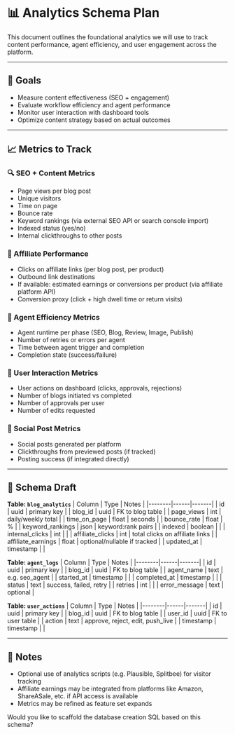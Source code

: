 # 📊 Analytics Schema Plan

This document outlines the foundational analytics we will use to track content performance, agent efficiency, and user engagement across the platform.

---

## 🎯 Goals
- Measure content effectiveness (SEO + engagement)
- Evaluate workflow efficiency and agent performance
- Monitor user interaction with dashboard tools
- Optimize content strategy based on actual outcomes

---

## 📈 Metrics to Track

### 🔍 SEO + Content Metrics
- Page views per blog post
- Unique visitors
- Time on page
- Bounce rate
- Keyword rankings (via external SEO API or search console import)
- Indexed status (yes/no)
- Internal clickthroughs to other posts

### 🔗 Affiliate Performance
- Clicks on affiliate links (per blog post, per product)
- Outbound link destinations
- If available: estimated earnings or conversions per product (via affiliate platform API)
- Conversion proxy (click + high dwell time or return visits)

### 🧠 Agent Efficiency Metrics
- Agent runtime per phase (SEO, Blog, Review, Image, Publish)
- Number of retries or errors per agent
- Time between agent trigger and completion
- Completion state (success/failure)

### 👥 User Interaction Metrics
- User actions on dashboard (clicks, approvals, rejections)
- Number of blogs initiated vs completed
- Number of approvals per user
- Number of edits requested

### 📱 Social Post Metrics
- Social posts generated per platform
- Clickthroughs from previewed posts (if tracked)
- Posting success (if integrated directly)

---

## 🧱 Schema Draft

**Table: `blog_analytics`**
| Column | Type | Notes |
|--------|------|-------|
| id | uuid | primary key |
| blog_id | uuid | FK to blog table |
| page_views | int | daily/weekly total |
| time_on_page | float | seconds |
| bounce_rate | float | % |
| keyword_rankings | json | keyword:rank pairs |
| indexed | boolean |  |
| internal_clicks | int | |
| affiliate_clicks | int | total clicks on affiliate links |
| affiliate_earnings | float | optional/nullable if tracked |
| updated_at | timestamp |  |

**Table: `agent_logs`**
| Column | Type | Notes |
|--------|------|-------|
| id | uuid | primary key |
| blog_id | uuid | FK to blog table |
| agent_name | text | e.g. seo_agent |
| started_at | timestamp |  |
| completed_at | timestamp |  |
| status | text | success, failed, retry |
| retries | int |  |
| error_message | text | optional |

**Table: `user_actions`**
| Column | Type | Notes |
|--------|------|-------|
| id | uuid | primary key |
| blog_id | uuid | FK to blog table |
| user_id | uuid | FK to user table |
| action | text | approve, reject, edit, push_live |
| timestamp | timestamp |  |

---

## 📌 Notes
- Optional use of analytics scripts (e.g. Plausible, Splitbee) for visitor tracking
- Affiliate earnings may be integrated from platforms like Amazon, ShareASale, etc. if API access is available
- Metrics may be refined as feature set expands

Would you like to scaffold the database creation SQL based on this schema?

